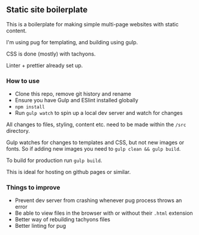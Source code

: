 ## Static site boilerplate

This is a boilerplate for making simple multi-page websites with static content.

I'm using pug for templating, and building using gulp.

CSS is done (mostly) with tachyons.

Linter + prettier already set up.

### How to use

- Clone this repo, remove git history and rename
- Ensure you have Gulp and ESlint installed globally
- `npm install`
- Run `gulp watch` to spin up a local dev server and watch for changes

All changes to files, styling, content etc. need to be made within the `/src` directory.

Gulp watches for changes to templates and CSS, but not new images or fonts. So if adding new images you need to `gulp clean && gulp build`.

To build for production run `gulp build`.

This is ideal for hosting on github pages or similar.


### Things to improve

- Prevent dev server from crashing whenever pug process throws an error
- Be able to view files in the browser with or without their `.html` extension
- Better way of rebuilding tachyons files
- Better linting for pug
